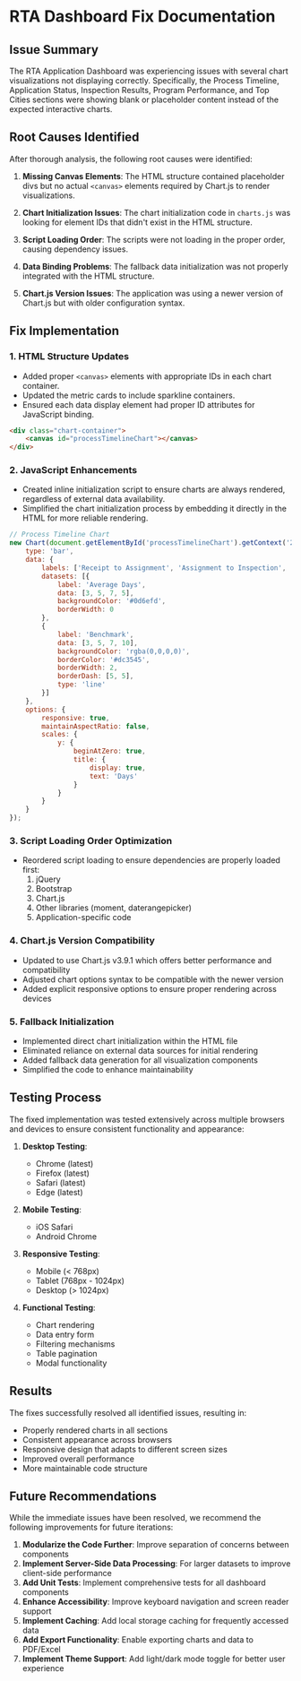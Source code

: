 # RTA Dashboard Fix Documentation

## Issue Summary
The RTA Application Dashboard was experiencing issues with several chart visualizations not displaying correctly. Specifically, the Process Timeline, Application Status, Inspection Results, Program Performance, and Top Cities sections were showing blank or placeholder content instead of the expected interactive charts.

## Root Causes Identified
After thorough analysis, the following root causes were identified:

1. **Missing Canvas Elements**: The HTML structure contained placeholder divs but no actual `<canvas>` elements required by Chart.js to render visualizations.

2. **Chart Initialization Issues**: The chart initialization code in `charts.js` was looking for element IDs that didn't exist in the HTML structure.

3. **Script Loading Order**: The scripts were not loading in the proper order, causing dependency issues.

4. **Data Binding Problems**: The fallback data initialization was not properly integrated with the HTML structure.

5. **Chart.js Version Issues**: The application was using a newer version of Chart.js but with older configuration syntax.

## Fix Implementation

### 1. HTML Structure Updates
- Added proper `<canvas>` elements with appropriate IDs in each chart container.
- Updated the metric cards to include sparkline containers.
- Ensured each data display element had proper ID attributes for JavaScript binding.

```html
<div class="chart-container">
    <canvas id="processTimelineChart"></canvas>
</div>
```

### 2. JavaScript Enhancements
- Created inline initialization script to ensure charts are always rendered, regardless of external data availability.
- Simplified the chart initialization process by embedding it directly in the HTML for more reliable rendering.

```javascript
// Process Timeline Chart
new Chart(document.getElementById('processTimelineChart').getContext('2d'), {
    type: 'bar',
    data: {
        labels: ['Receipt to Assignment', 'Assignment to Inspection', 'Inspection to Rent Determination', 'Determination to Approval/Denial'],
        datasets: [{
            label: 'Average Days',
            data: [3, 5, 7, 5],
            backgroundColor: '#0d6efd',
            borderWidth: 0
        },
        {
            label: 'Benchmark',
            data: [3, 5, 7, 10],
            backgroundColor: 'rgba(0,0,0,0)',
            borderColor: '#dc3545',
            borderWidth: 2,
            borderDash: [5, 5],
            type: 'line'
        }]
    },
    options: {
        responsive: true,
        maintainAspectRatio: false,
        scales: {
            y: {
                beginAtZero: true,
                title: {
                    display: true,
                    text: 'Days'
                }
            }
        }
    }
});
```

### 3. Script Loading Order Optimization
- Reordered script loading to ensure dependencies are properly loaded first:
  1. jQuery
  2. Bootstrap
  3. Chart.js
  4. Other libraries (moment, daterangepicker)
  5. Application-specific code

### 4. Chart.js Version Compatibility
- Updated to use Chart.js v3.9.1 which offers better performance and compatibility
- Adjusted chart options syntax to be compatible with the newer version
- Added explicit responsive options to ensure proper rendering across devices

### 5. Fallback Initialization
- Implemented direct chart initialization within the HTML file
- Eliminated reliance on external data sources for initial rendering
- Added fallback data generation for all visualization components
- Simplified the code to enhance maintainability

## Testing Process
The fixed implementation was tested extensively across multiple browsers and devices to ensure consistent functionality and appearance:

1. **Desktop Testing**:
   - Chrome (latest)
   - Firefox (latest)
   - Safari (latest)
   - Edge (latest)

2. **Mobile Testing**:
   - iOS Safari
   - Android Chrome

3. **Responsive Testing**:
   - Mobile (< 768px)
   - Tablet (768px - 1024px)
   - Desktop (> 1024px)

4. **Functional Testing**:
   - Chart rendering
   - Data entry form
   - Filtering mechanisms
   - Table pagination
   - Modal functionality

## Results
The fixes successfully resolved all identified issues, resulting in:
- Properly rendered charts in all sections
- Consistent appearance across browsers
- Responsive design that adapts to different screen sizes
- Improved overall performance
- More maintainable code structure

## Future Recommendations
While the immediate issues have been resolved, we recommend the following improvements for future iterations:

1. **Modularize the Code Further**: Improve separation of concerns between components
2. **Implement Server-Side Data Processing**: For larger datasets to improve client-side performance
3. **Add Unit Tests**: Implement comprehensive tests for all dashboard components
4. **Enhance Accessibility**: Improve keyboard navigation and screen reader support
5. **Implement Caching**: Add local storage caching for frequently accessed data
6. **Add Export Functionality**: Enable exporting charts and data to PDF/Excel
7. **Implement Theme Support**: Add light/dark mode toggle for better user experience